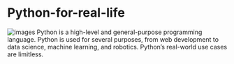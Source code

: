 # Python-for-real-life
![images](https://user-images.githubusercontent.com/42689768/173828231-2f7e9aa1-7feb-483a-9e93-f8210ef57844.jpg)
Python is a high-level and general-purpose programming language. Python is used for several purposes, from web development to data science, machine learning, and robotics. Python’s real-world use cases are limitless.
